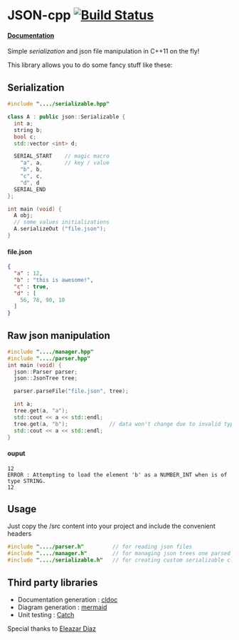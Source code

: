 # JSON-cpp [![Build Status](https://travis-ci.org/Dariasteam/JSON-cpp.svg?branch=master)](https://travis-ci.org/Dariasteam/JSON-cpp)

#### [Documentation](http://dariasteam.github.io/JSON-cpp/)

Simple _serialization_ and json file manipulation in C++11 on the fly!

This library allows you to do some fancy stuff like these:
## Serialization
```c++
#include "..../serializable.hpp"

class A : public json::Serializable {
  int a;
  string b;
  bool c;
  std::vector <int> d;

  SERIAL_START    // magic macro
    "a", a,       // key / value
    "b", b,
    "c", c,
    "d", d
  SERIAL_END
};

int main (void) {
  A obj;
  // some values initializations
  A.serializeOut ("file.json");
}
```
#### file.json
```json
{
  "a" : 12,
  "b" : "this is awesome!",
  "c" : true,
  "d" : [
    56, 78, 90, 10
  ]
}
```
## Raw json manipulation
```c++
#include "..../manager.hpp"
#include "..../parser.hpp"
int main (void) {
  json::Parser parser;
  json::JsonTree tree;

  parser.parseFile("file.json", tree);

  int a;
  tree.get(a, "a");
  std::cout << a << std::endl;
  tree.get(a, "b");             // data won't change due to invalid types 
  std::cout << a << std::endl;
}     
```
#### ouput
```
12
ERROR : Attempting to load the element 'b' as a NUMBER_INT when is of type STRING.
12
```
## Usage
Just copy the /src content into your project and include the convenient headers
```c++
#include "..../parser.h"         // for reading json files
#include "..../manager.h"        // for managing json trees one parsed / created
#include "..../serializable.h"   // for creating custom serializable classes
```

## Third party libraries
  - Documentation generation : [cldoc](https://jessevdk.github.io/cldoc/)              
  - Diagram generation : [mermaid](https://github.com/knsv/mermaid/blob/master/README.md)  
  - Unit testing : [Catch](https://github.com/philsquared/Catch)


Special thanks to [Eleazar Díaz](https://github.com/EleDiaz)
